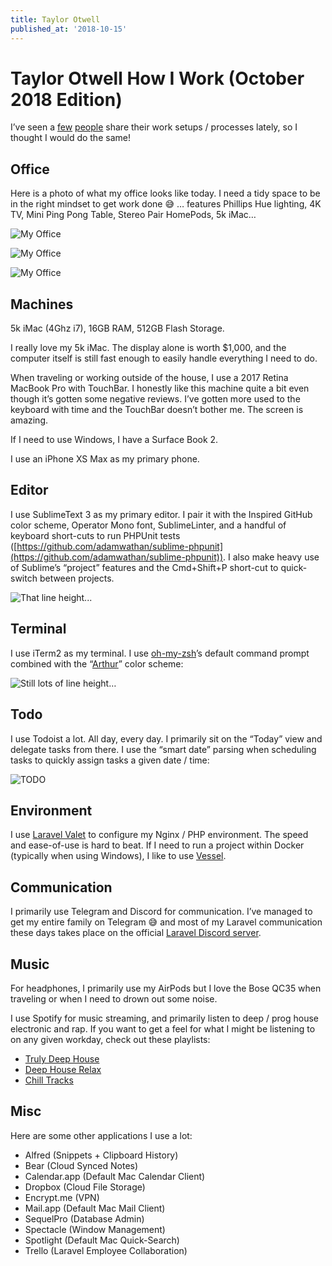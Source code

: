 ```yaml
---
title: Taylor Otwell
published_at: '2018-10-15'
---
```


# Taylor Otwell How I Work (October 2018 Edition)

I’ve seen a [few](https://christoph-rumpel.com/2018/10/my-current-setup-in-2018) [people](https://medium.com/@freekmurze/my-current-setup-2018-edition-700687fbc838) share their work setups / processes lately, so I thought I would do the same!

## Office

Here is a photo of what my office looks like today. I need a tidy space to be in the right mindset to get work done 😅 … features Phillips Hue lighting, 4K TV, Mini Ping Pong Table, Stereo Pair HomePods, 5k iMac…

![My Office](images/office-01.jpeg)

![My Office](images/office-02.jpeg)

![My Office](images/office-03.jpeg)

## Machines
5k iMac (4Ghz i7), 16GB RAM, 512GB Flash Storage.

I really love my 5k iMac. The display alone is worth $1,000, and the computer itself is still fast enough to easily handle everything I need to do.

When traveling or working outside of the house, I use a 2017 Retina MacBook Pro with TouchBar. I honestly like this machine quite a bit even though it’s gotten some negative reviews. I’ve gotten more used to the keyboard with time and the TouchBar doesn’t bother me. The screen is amazing.

If I need to use Windows, I have a Surface Book 2.

I use an iPhone XS Max as my primary phone.

## Editor

I use SublimeText 3 as my primary editor. I pair it with the Inspired GitHub color scheme, Operator Mono font, SublimeLinter, and a handful of keyboard short-cuts to run PHPUnit tests ([https://github.com/adamwathan/sublime-phpunit](https://github.com/adamwathan/sublime-phpunit)). I also make heavy use of Sublime’s “project” features and the Cmd+Shift+P short-cut to quick-switch between projects.

![That line height...](images/editor.png)

## Terminal

I use iTerm2 as my terminal. I use [oh-my-zsh](https://github.com/robbyrussell/oh-my-zsh)’s default command prompt combined with the “[Arthur](https://github.com/mbadolato/iTerm2-Color-Schemes/blob/master/schemes/Arthur.itermcolors)” color scheme:

![Still lots of line height…](images/terminal.png)

## Todo

I use Todoist a lot. All day, every day. I primarily sit on the “Today” view and delegate tasks from there. I use the “smart date” parsing when scheduling tasks to quickly assign tasks a given date / time:

![TODO](images/todo.png)

## Environment

I use [Laravel Valet](https://github.com/laravel/valet) to configure my Nginx / PHP environment. The speed and ease-of-use is hard to beat. If I need to run a project within Docker (typically when using Windows), I like to use [Vessel](https://vessel.shippingdocker.com/).

## Communication

I primarily use Telegram and Discord for communication. I’ve managed to get my entire family on Telegram 😅 and most of my Laravel communication these days takes place on the official [Laravel Discord server](https://laravel.com/discord).

## Music

For headphones, I primarily use my AirPods but I love the Bose QC35 when traveling or when I need to drown out some noise.

I use Spotify for music streaming, and primarily listen to deep / prog house electronic and rap. If you want to get a feel for what I might be listening to on any given workday, check out these playlists:

* [Truly Deep House](https://open.spotify.com/user/spotify/playlist/37i9dQZF1DX5xiztvBdlUf?si=tj661YfATaGrohoal2oDLQ)
* [Deep House Relax](https://open.spotify.com/user/spotify/playlist/37i9dQZF1DX2TRYkJECvfC?si=OnkrUWYbSvGow_VIqPDLwQ)
* [Chill Tracks](https://open.spotify.com/user/spotify/playlist/37i9dQZF1DX6VdMW310YC7?si=Qu3fGNoxToeAzrxr5g3VqQ)

## Misc

Here are some other applications I use a lot:

* Alfred (Snippets + Clipboard History)
* Bear (Cloud Synced Notes)
* Calendar.app (Default Mac Calendar Client)
* Dropbox (Cloud File Storage)
* Encrypt.me (VPN)
* Mail.app (Default Mac Mail Client)
* SequelPro (Database Admin)
* Spectacle (Window Management)
* Spotlight (Default Mac Quick-Search)
* Trello (Laravel Employee Collaboration)
